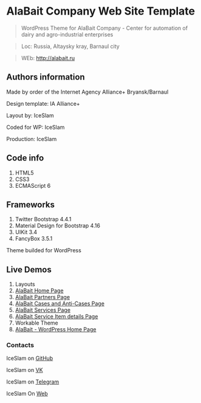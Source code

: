 # AlaBait Company Web Site Template
> WordPress Theme for AlaBait Company - Center for automation of dairy and agro-industrial enterprises

> Loc: Russia, Altaysky kray, Barnaul city

> WEb: http://alabait.ru

## Authors information
Made by order of the Internet Agency Alliance+ Bryansk/Barnaul

Design template: IA Alliance+

Layout by: IceSlam

Coded for WP: IceSlam

Production: IceSlam

## Code info
1. HTML5
1. CSS3
1. ECMAScript 6

## Frameworks
1. Twitter Bootstrap 4.4.1
2. Material Design for Bootstrap 4.16
3. UIKit 3.4
4. FancyBox 3.5.1


Theme builded for WordPress

## Live Demos
1. Layouts
  1. [AlaBait Home Page](http://alabait.iceslam.ru/)
  2. [AlaBait Partners Page](http://alabait.iceslam.ru/partners.html)
  3. [AlaBait Cases and Anti-Cases Page](http://alabait.iceslam.ru/cases.html)
  4. [AlaBait Services Page](http://alabait.iceslam.ru/services.html)
  5. [AlaBait Service Item details Page](http://alabait.iceslam.ru/sdetails.html)
2. Workable Theme
  1. [AlaBait - WordPress Home Page](http://wp.alabait.iceslam.ru/)

### Contacts
IceSlam on [GitHub](https://github.com/IceSlam)

IceSlam on [VK](https://vk.com/iceslam)

IceSlam on [Telegram](https:/t.me/@IceSlam)

IceSlam On [Web](https://iceslam.ru)
